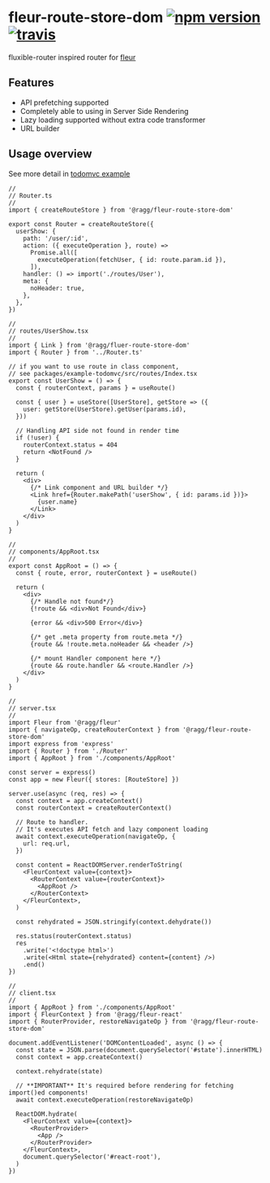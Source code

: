 # fleur-route-store-dom [![npm version](https://badge.fury.io/js/%40ragg%2Ffleur-route-store-dom.svg)](https://www.npmjs.com/package/@ragg/fleur-route-store-dom) [![travis](https://travis-ci.org/ra-gg/fleur.svg?branch=master)](https://travis-ci.org/ra-gg/fleur)

fluxible-router inspired router for [fleur](https://www.npmjs.com/package/@ragg/fleur)

## Features

- API prefetching supported
- Completely able to using in Server Side Rendering
- Lazy loading supported without extra code transformer
- URL builder

## Usage overview

See more detail in [todomvc example](https://github.com/ra-gg/fleur/tree/master/packages/example-todomvc)

```tsx
//
// Router.ts
//
import { createRouteStore } from '@ragg/fleur-route-store-dom'

export const Router = createRouteStore({
  userShow: {
    path: '/user/:id',
    action: ({ executeOperation }, route) =>
      Promise.all([
        executeOperation(fetchUser, { id: route.param.id }),
      ]),
    handler: () => import('./routes/User'),
    meta: {
      noHeader: true,
    },
  },
})

//
// routes/UserShow.tsx
//
import { Link } from '@ragg/fluer-route-store-dom'
import { Router } from '../Router.ts'

// if you want to use route in class component,
// see packages/example-todomvc/src/routes/Index.tsx
export const UserShow = () => {
  const { routerContext, params } = useRoute()

  const { user } = useStore([UserStore], getStore => ({
    user: getStore(UserStore).getUser(params.id),
  }))

  // Handling API side not found in render time
  if (!user) {
    routerContext.status = 404
    return <NotFound />
  }

  return (
    <div>
      {/* Link component and URL builder */}
      <Link href={Router.makePath('userShow', { id: params.id })}>
        {user.name}
      </Link>
    </div>
  )
}

// 
// components/AppRoot.tsx
// 
export const AppRoot = () => {
  const { route, error, routerContext } = useRoute()

  return (
    <div>
      {/* Handle not found*/}
      {!route && <div>Not Found</div>}

      {error && <div>500 Error</div>}

      {/* get .meta property from route.meta */}
      {route && !route.meta.noHeader && <header />}

      {/* mount Handler component here */}
      {route && route.handler && <route.Handler />}
    </div>
  )
}

//
// server.tsx
//
import Fleur from '@ragg/fleur'
import { navigateOp, createRouterContext } from '@ragg/fleur-route-store-dom'
import express from 'express'
import { Router } from './Router'
import { AppRoot } from './components/AppRoot'

const server = express()
const app = new Fleur({ stores: [RouteStore] })

server.use(async (req, res) => {
  const context = app.createContext()
  const routerContext = createRouterContext()

  // Route to handler. 
  // It's executes API fetch and lazy component loading
  await context.executeOperation(navigateOp, {
    url: req.url,
  })

  const content = ReactDOMServer.renderToString(
    <FleurContext value={context}>
      <RouterContext value={routerContext}>
        <AppRoot />
      </RouterContext>
    </FleurContext>,
  )

  const rehydrated = JSON.stringify(context.dehydrate())

  res.status(routerContext.status)
  res
    .write('<!doctype html>')
    .write(<Html state={rehydrated} content={content} />)
    .end()
})

//
// client.tsx
//
import { AppRoot } from './components/AppRoot'
import { FleurContext } from '@ragg/fleur-react'
import { RouterProvider, restoreNavigateOp } from '@ragg/fleur-route-store-dom'

document.addEventListener('DOMContentLoaded', async () => {
  const state = JSON.parse(document.querySelector('#state').innerHTML)
  const context = app.createContext()

  context.rehydrate(state)

  // **IMPORTANT** It's required before rendering for fetching import()ed components!
  await context.executeOperation(restoreNavigateOp)

  ReactDOM.hydrate(
    <FleurContext value={context}>
      <RouterProvider>
        <App />
      </RouterProvider>
    </FleurContext>,
    document.querySelector('#react-root'),
  )
})
```
